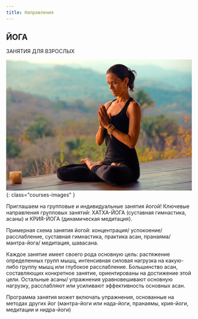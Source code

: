 ```yaml
---
title: Направления
---
```


## ЙОГА

ЗАНЯТИЯ ДЛЯ ВЗРОСЛЫХ

![Изображение йога](/images/courses/yoga.jpg){: class="courses-images" }

Приглашаем на групповые и индивидуальные занятия йогой! Ключевые направления групповых занятий: ХАТХА-ЙОГА (суставная гимнастика, асаны) и КРИЯ-ЙОГА (динамическая медитация).

Примерная схема занятия йогой: концентрация/ успокоение/ расслабление, суставная гимнастика, практика асан, пранаяма/ мантра-йога/ медитация, шавасана.

Каждое занятие имеет своего рода основную цель: растяжение определенных групп мышц, интенсивная силовая нагрузка на какую-либо группу мышц или глубокое расслабление. Большинство асан, составляющих конкретное занятие, ориентированы на достижение этой цели. Остальные асаны/ упражнения уравновешивают основную нагрузку, расслабляют или усиливают эффективность основных асан.

Программа занятия может включать упражнения, основанные на методах других йог (мантра-йоги или нада-йоги, пранаямы, крия-йоги, медитации и нидра-йоги)
 
